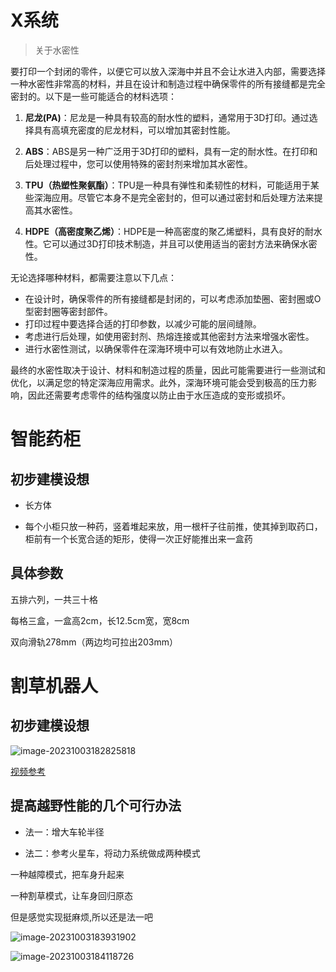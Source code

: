 # X系统



> 关于水密性

要打印一个封闭的零件，以便它可以放入深海中并且不会让水进入内部，需要选择一种水密性非常高的材料，并且在设计和制造过程中确保零件的所有接缝都是完全密封的。以下是一些可能适合的材料选项：

1. **尼龙(PA)**：尼龙是一种具有较高的耐水性的塑料，通常用于3D打印。通过选择具有高填充密度的尼龙材料，可以增加其密封性能。

2. **ABS**：ABS是另一种广泛用于3D打印的塑料，具有一定的耐水性。在打印和后处理过程中，您可以使用特殊的密封剂来增加其水密性。

3. **TPU（热塑性聚氨酯）**：TPU是一种具有弹性和柔韧性的材料，可能适用于某些深海应用。尽管它本身不是完全密封的，但可以通过密封和后处理方法来提高其水密性。

4. **HDPE（高密度聚乙烯）**：HDPE是一种高密度的聚乙烯塑料，具有良好的耐水性。它可以通过3D打印技术制造，并且可以使用适当的密封方法来确保水密性。

无论选择哪种材料，都需要注意以下几点：

- 在设计时，确保零件的所有接缝都是封闭的，可以考虑添加垫圈、密封圈或O型密封圈等密封部件。
- 打印过程中要选择合适的打印参数，以减少可能的层间缝隙。
- 考虑进行后处理，如使用密封剂、热熔连接或其他密封方法来增强水密性。
- 进行水密性测试，以确保零件在深海环境中可以有效地防止水进入。

最终的水密性取决于设计、材料和制造过程的质量，因此可能需要进行一些测试和优化，以满足您的特定深海应用需求。此外，深海环境可能会受到极高的压力影响，因此还需要考虑零件的结构强度以防止由于水压造成的变形或损坏。





# 智能药柜



## 初步建模设想

- 长方体

- 每个小柜只放一种药，竖着堆起来放，用一根杆子往前推，使其掉到取药口，柜前有一个长宽合适的矩形，使得一次正好能推出来一盒药



##  具体参数

五排六列，一共三十格

每格三盒，一盒高2cm，长12.5cm宽，宽8cm

双向滑轨278mm（两边均可拉出203mm）



# 割草机器人



## 初步建模设想



![image-20231003182825818](https://cdn.jsdelivr.net/gh/chengkhen/picture_via_picco/202310031828956.png)



[视频参考](https://www.youtube.com/watch?v=KN7Gcw-nIkk)



## 提高越野性能的几个可行办法



- 法一：增大车轮半径



- 法二：参考火星车，将动力系统做成两种模式



一种越障模式，把车身升起来

一种割草模式，让车身回归原态

但是感觉实现挺麻烦,所以还是法一吧



![image-20231003183931902](https://cdn.jsdelivr.net/gh/chengkhen/picture_via_picco/202310031839053.png)





![image-20231003184118726](https://cdn.jsdelivr.net/gh/chengkhen/picture_via_picco/202310031841783.png)
